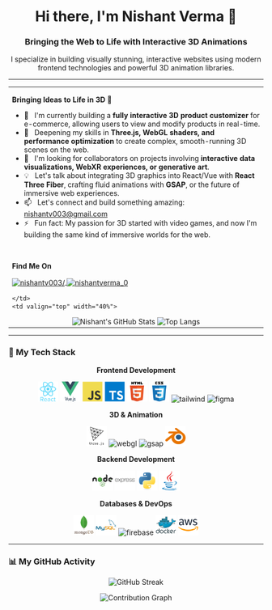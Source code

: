 <div align="center">

  <h1>Hi there, I'm Nishant Verma 👋</h1>
  
  <h3>Bringing the Web to Life with Interactive 3D Animations</h3>
  
  <p>
    I specialize in building visually stunning, interactive websites using modern frontend technologies and powerful 3D animation libraries.
  </p>

</div>

---

<table>
  <tr>
    <td valign="top" width="60%">
      
**Bringing Ideas to Life in 3D** 🚀

- 🔭 &nbsp; I'm currently building a **fully interactive 3D product customizer** for e-commerce, allowing users to view and modify products in real-time.
- 🌱 &nbsp; Deepening my skills in **Three.js, WebGL shaders, and performance optimization** to create complex, smooth-running 3D scenes on the web.
- 🤝 &nbsp; I'm looking for collaborators on projects involving **interactive data visualizations, WebXR experiences, or generative art**.
- 💡 &nbsp; Let's talk about integrating 3D graphics into React/Vue with **React Three Fiber**, crafting fluid animations with **GSAP**, or the future of immersive web experiences.
- 📫 &nbsp; Let's connect and build something amazing: nishantv003@gmail.com
- ⚡ &nbsp; Fun fact: My passion for 3D started with video games, and now I'm building the same kind of immersive worlds for the web.

<br>

**Find Me On**

<p align="left">
  <a href="https://linkedin.com/in/nishantv003/" target="blank">
    <img align="center" src="https://raw.githubusercontent.com/rahuldkjain/github-profile-readme-generator/master/src/images/icons/Social/linked-in-alt.svg" alt="nishantv003/" height="30" width="40" />
  </a>
  <a href="https://www.leetcode.com/nishantverma_0" target="blank">
    <img align="center" src="https://raw.githubusercontent.com/rahuldkjain/github-profile-readme-generator/master/src/images/icons/Social/leet-code.svg" alt="nishantverma_0" height="30" width="40" />
  </a>
</p>

    </td>
    <td valign="top" width="40%">
      
<div align="center">
  
  <img src="https://github-readme-stats.vercel.app/api?username=nishantverma0&show_icons=true&theme=radical&hide_border=true&count_private=true" alt="Nishant's GitHub Stats" />
  
  <img src="https://github-readme-stats.vercel.app/api/top-langs/?username=nishantverma0&layout=compact&langs_count=8&theme=radical&hide_border=true" alt="Top Langs" />
  
</div>
    </td>
  </tr>
</table>

---

### 🚀 My Tech Stack

<div align="center">

**Frontend Development**
<p>
  <img src="https://raw.githubusercontent.com/devicons/devicon/master/icons/react/react-original-wordmark.svg" alt="react" width="40" height="40"/>
  <img src="https://raw.githubusercontent.com/devicons/devicon/master/icons/vuejs/vuejs-original-wordmark.svg" alt="vuejs" width="40" height="40"/>
  <img src="https://raw.githubusercontent.com/devicons/devicon/master/icons/javascript/javascript-original.svg" alt="javascript" width="40" height="40"/>
  <img src="https://raw.githubusercontent.com/devicons/devicon/master/icons/typescript/typescript-original.svg" alt="typescript" width="40" height="40"/>
  <img src="https://raw.githubusercontent.com/devicons/devicon/master/icons/html5/html5-original-wordmark.svg" alt="html5" width="40" height="40"/>
  <img src="https://raw.githubusercontent.com/devicons/devicon/master/icons/css3/css3-original-wordmark.svg" alt="css3" width="40" height="40"/>
  <img src="https://www.vectorlogo.zone/logos/tailwindcss/tailwindcss-icon.svg" alt="tailwind" width="40" height="40"/>
  <img src="https://www.vectorlogo.zone/logos/figma/figma-icon.svg" alt="figma" width="40" height="40"/>
</p>

**3D & Animation**
<p>
  <img src="https://raw.githubusercontent.com/devicons/devicon/master/icons/threejs/threejs-original-wordmark.svg" alt="threejs" width="40" height="40"/>
  <img src="https://raw.githubusercontent.com/devicons/devicon/master/icons/webgl/webgl-original.svg" alt="webgl" width="40" height="40"/>
  <img src="https://s3-us-west-2.amazonaws.com/s.cdpn.io/16327/gsap-logo-in-circle.svg" alt="gsap" width="40" height="40"/>
  <img src="https://raw.githubusercontent.com/devicons/devicon/master/icons/blender/blender-original.svg" alt="blender" width="40" height="40"/>
</p>

**Backend Development**
<p>
  <img src="https://raw.githubusercontent.com/devicons/devicon/master/icons/nodejs/nodejs-original-wordmark.svg" alt="nodejs" width="40" height="40"/>
  <img src="https://raw.githubusercontent.com/devicons/devicon/master/icons/express/express-original-wordmark.svg" alt="express" width="40" height="40"/>
  <img src="https://raw.githubusercontent.com/devicons/devicon/master/icons/python/python-original.svg" alt="python" width="40" height="40"/>
  <img src="https://raw.githubusercontent.com/devicons/devicon/master/icons/java/java-original.svg" alt="java" width="40" height="40"/>
</p>

**Databases & DevOps**
<p>
  <img src="https://raw.githubusercontent.com/devicons/devicon/master/icons/mongodb/mongodb-original-wordmark.svg" alt="mongodb" width="40" height="40"/>
  <img src="https://raw.githubusercontent.com/devicons/devicon/master/icons/mysql/mysql-original-wordmark.svg" alt="mysql" width="40" height="40"/>
  <img src="https://www.vectorlogo.zone/logos/firebase/firebase-icon.svg" alt="firebase" width="40" height="40"/>
  <img src="https://raw.githubusercontent.com/devicons/devicon/master/icons/docker/docker-original-wordmark.svg" alt="docker" width="40" height="40"/>
  <img src="https://raw.githubusercontent.com/devicons/devicon/master/icons/amazonwebservices/amazonwebservices-original-wordmark.svg" alt="aws" width="40" height="40"/>
</p>

</div>

---

### 📊 My GitHub Activity

<p align="center">
  <img src="https://github-readme-streak-stats.herokuapp.com?user=nishantverma0&theme=radical&hide_border=true" alt="GitHub Streak" />
</p>

<p align="center">
  <img src="https://github-readme-activity-graph.vercel.app/graph?username=nishantverma0&bg_color=141321&color=e05397&line=e05397&point=f8d847&area=true&hide_border=true" alt="Contribution Graph" />
</p>
